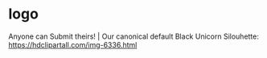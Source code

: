 # logo
Anyone can Submit theirs! | Our canonical default Black Unicorn Silouhette: https://hdclipartall.com/img-6336.html
